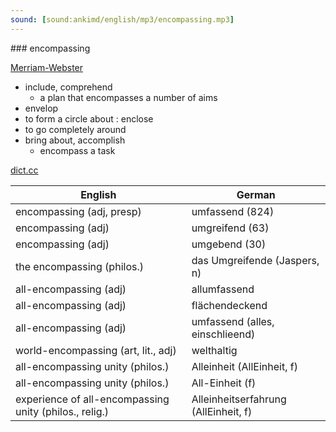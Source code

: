 ```yaml
---
sound: [sound:ankimd/english/mp3/encompassing.mp3]
---
```


\### encompassing

[Merriam-Webster](https://www.merriam-webster.com/dictionary/encompassing)

- include, comprehend
    - a plan that encompasses a number of aims
- envelop
- to form a circle about : enclose
- to go completely around
- bring about, accomplish
    - encompass a task

[dict.cc](https://www.dict.cc/encompassing)

| English        | German       |
| -------------- | ------------ |
| encompassing (adj, presp) | umfassend (824) |
| encompassing (adj) | umgreifend (63) |
| encompassing (adj) | umgebend (30) |
| the encompassing (philos.) | das Umgreifende (Jaspers, n) |
| all-encompassing (adj) | allumfassend |
| all-encompassing (adj) | flächendeckend |
| all-encompassing (adj) | umfassend (alles, einschlieend) |
| world-encompassing (art, lit., adj) | welthaltig |
| all-encompassing unity (philos.) | Alleinheit (AllEinheit, f) |
| all-encompassing unity (philos.) | All-Einheit (f) |
| experience of all-encompassing unity (philos., relig.) | Alleinheitserfahrung (AllEinheit, f) |

